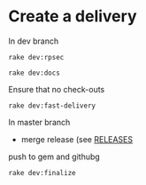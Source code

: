 # Create a delivery

In dev branch

	rake dev:rpsec

	rake dev:docs


Ensure that no check-outs

	rake dev:fast-delivery


In master branch

* merge release (see [RELEASES](RELEASES.md)


push to gem and githubg

	rake dev:finalize




	
